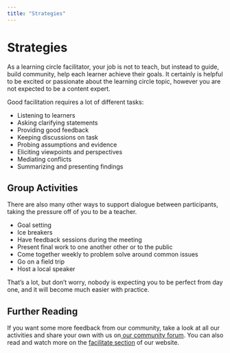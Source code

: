 ```yaml
---
title: "Strategies"
---
```

# Strategies

As a learning circle facilitator, your job is not to teach, but instead to guide, build community, help each learner achieve their goals. It certainly is helpful to be excited or passionate about the learning circle topic, however you are not expected to be a content expert.

Good facilitation requires a lot of different tasks:
- Listening to learners
- Asking clarifying statements
- Providing good feedback
- Keeping discussions on task
- Probing assumptions and evidence
- Eliciting viewpoints and perspectives
- Mediating conflicts
- Summarizing and presenting findings

## Group Activities
There are also many other ways to support dialogue between participants, taking the pressure off of you to be a teacher.
- Goal setting
- Ice breakers
- Have feedback sessions during the meeting
- Present final work to one another other or to the public
- Come together weekly to problem solve around common issues
- Go on a field trip
- Host a local speaker

That’s a lot, but don’t worry, nobody is expecting you to be perfect from day one, and it will become much easier with practice.

## Further Reading
If you want some more feedback from our community, take a look at all our activities and share your own with us on[ our community forum](https://community.p2pu.org/tags/activity.). You can also read and watch more on the [facilitate section](https://www.p2pu.org/en/facilitate/#facilitation) of our website.
